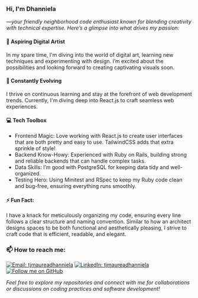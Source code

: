 ### Hi, I'm Dhanniela
_—your friendly neighborhood code enthusiast known for blending creativity with technical expertise. Here’s a glimpse into what drives my passion:_

#### 🎨 Aspiring Digital Artist
  In my spare time, I'm diving into the world of digital art, learning new techniques and experimenting with design.
  I’m excited about the possibilities and looking forward to creating captivating visuals soon.

#### 🌱 Constantly Evolving
  I thrive on continuous learning and stay at the forefront of web development trends.
  Currently, I'm diving deep into React.js to craft seamless web experiences.

#### 💻 Tech Toolbox
  - Frontend Magic: Love working with React.js to create user interfaces that are both pretty and easy to use.
                    TailwindCSS adds that extra sprinkle of style!
  - Backend Know-Howy: Experienced with Ruby on Rails, building strong and reliable backends that can handle complex tasks.
  - Data Skills: I’m good with PostgreSQL for keeping data tidy and well-organized.
  - Testing Hero: Using Minitest and RSpec to keep my Ruby code clean and bug-free, ensuring everything runs smoothly.

#### ⚡ Fun Fact:
  I have a knack for meticulously organizing my code, ensuring every line follows a clear structure and naming convention.
  Similar to how an architect designs spaces to be both functional and aesthetically pleasing, I strive to craft code that is efficient, readable, and elegant.

### 📫 How to reach me:

[![Email: tjmaureadhanniela](https://img.shields.io/badge/Via%20Email-white?style=flat-square&logo=gmail)](mailto:tjmaureadhanniela@gmail.com)
[![LinkedIn: tjmaureadhanniela](https://img.shields.io/badge/Let's%20Connect-blue?style=flat-square&logo=linkedin)](https://www.linkedin.com/in/tj-maurea-dhanniela-ojerio-6480b2205/)
[![Follow me on GitHub](https://img.shields.io/github/followers/dhanniela?label=Follow&style=social)](https://github.com/dhanniela)

_Feel free to explore my repositories and connect with me for collaborations or discussions on coding practices and software development!_
